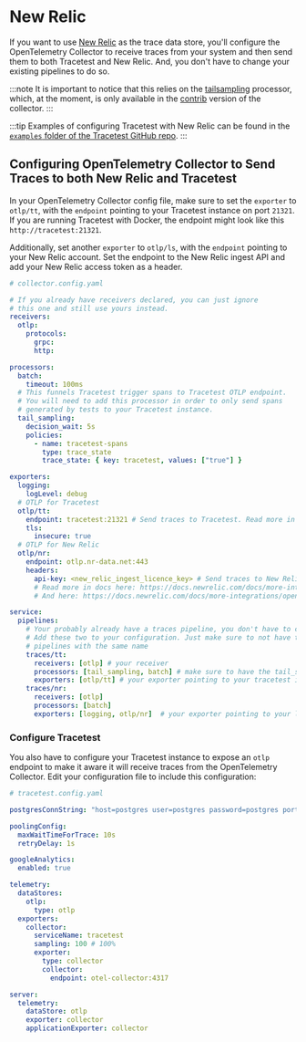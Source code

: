 # New Relic

If you want to use [New Relic](https://newrelic.com/) as the trace data store, you'll configure the OpenTelemetry Collector to receive traces from your system and then send them to both Tracetest and New Relic. And, you don't have to change your existing pipelines to do so.

:::note
It is important to notice that this relies on the [tailsampling](https://github.com/open-telemetry/opentelemetry-collector-contrib/tree/main/processor/tailsamplingprocessor) processor, which, at the moment, is only available in the [contrib](https://github.com/open-telemetry/opentelemetry-collector-contrib/) version of the collector.
:::

:::tip
Examples of configuring Tracetest with New Relic can be found in the [`examples` folder of the Tracetest GitHub repo](https://github.com/kubeshop/tracetest/tree/main/examples). 
:::

## Configuring OpenTelemetry Collector to Send Traces to both New Relic and Tracetest

In your OpenTelemetry Collector config file, make sure to set the `exporter` to `otlp/tt`, with the `endpoint` pointing to your Tracetest instance on port `21321`. If you are running Tracetest with Docker, the endpoint might look like this `http://tracetest:21321`.

Additionally, set another `exporter` to `otlp/ls`, with the `endpoint` pointing to your New Relic account. Set the endpoint to the New Relic ingest API and add your New Relic access token as a header.

```yaml
# collector.config.yaml

# If you already have receivers declared, you can just ignore
# this one and still use yours instead.
receivers:
  otlp:
    protocols:
      grpc:
      http:

processors:
  batch:
    timeout: 100ms
  # This funnels Tracetest trigger spans to Tracetest OTLP endpoint.
  # You will need to add this processor in order to only send spans
  # generated by tests to your Tracetest instance.
  tail_sampling:
    decision_wait: 5s
    policies:
      - name: tracetest-spans
        type: trace_state
        trace_state: { key: tracetest, values: ["true"] }

exporters:
  logging:
    logLevel: debug
  # OTLP for Tracetest
  otlp/tt:
    endpoint: tracetest:21321 # Send traces to Tracetest. Read more in docs here:  https://docs.tracetest.io/configuration/connecting-to-data-stores/opentelemetry-collector
    tls:
      insecure: true
  # OTLP for New Relic
  otlp/nr:
    endpoint: otlp.nr-data.net:443
    headers:
      api-key: <new_relic_ingest_licence_key> # Send traces to New Relic.
      # Read more in docs here: https://docs.newrelic.com/docs/more-integrations/open-source-telemetry-integrations/opentelemetry/opentelemetry-setup/#collector-export
      # And here: https://docs.newrelic.com/docs/more-integrations/open-source-telemetry-integrations/opentelemetry/collector/opentelemetry-collector-basic/

service:
  pipelines:
    # Your probably already have a traces pipeline, you don't have to change it.
    # Add these two to your configuration. Just make sure to not have two
    # pipelines with the same name
    traces/tt:
      receivers: [otlp] # your receiver
      processors: [tail_sampling, batch] # make sure to have the tail_sampling before your batch processor
      exporters: [otlp/tt] # your exporter pointing to your tracetest instance
    traces/nr:
      receivers: [otlp]
      processors: [batch]
      exporters: [logging, otlp/nr]  # your exporter pointing to your lighstep account

```

### Configure Tracetest

You also have to configure your Tracetest instance to expose an `otlp` endpoint to make it aware it will receive traces from the OpenTelemetry Collector. Edit your configuration file to include this configuration:

```yaml
# tracetest.config.yaml

postgresConnString: "host=postgres user=postgres password=postgres port=5432 sslmode=disable"

poolingConfig:
  maxWaitTimeForTrace: 10s
  retryDelay: 1s

googleAnalytics:
  enabled: true

telemetry:
  dataStores:
    otlp:
      type: otlp
  exporters:
    collector:
      serviceName: tracetest
      sampling: 100 # 100%
      exporter:
        type: collector
        collector:
          endpoint: otel-collector:4317

server:
  telemetry:
    dataStore: otlp
    exporter: collector
    applicationExporter: collector

```
